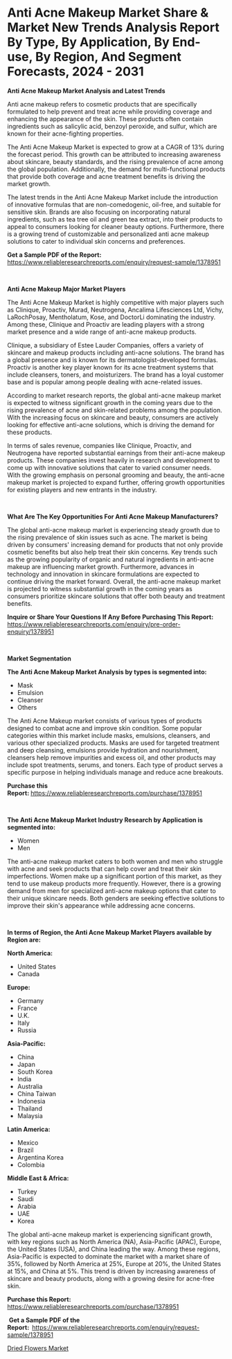 <p><h1>Anti Acne Makeup Market Share & Market New Trends Analysis Report By Type, By Application, By End-use, By Region, And Segment Forecasts, 2024 - 2031</h1></p><p><strong>Anti Acne Makeup Market Analysis and Latest Trends</strong></p>
<p><p>Anti acne makeup refers to cosmetic products that are specifically formulated to help prevent and treat acne while providing coverage and enhancing the appearance of the skin. These products often contain ingredients such as salicylic acid, benzoyl peroxide, and sulfur, which are known for their acne-fighting properties.</p><p>The Anti Acne Makeup Market is expected to grow at a CAGR of 13% during the forecast period. This growth can be attributed to increasing awareness about skincare, beauty standards, and the rising prevalence of acne among the global population. Additionally, the demand for multi-functional products that provide both coverage and acne treatment benefits is driving the market growth.</p><p>The latest trends in the Anti Acne Makeup Market include the introduction of innovative formulas that are non-comedogenic, oil-free, and suitable for sensitive skin. Brands are also focusing on incorporating natural ingredients, such as tea tree oil and green tea extract, into their products to appeal to consumers looking for cleaner beauty options. Furthermore, there is a growing trend of customizable and personalized anti acne makeup solutions to cater to individual skin concerns and preferences.</p></p>
<p><strong>Get a Sample PDF of the Report:&nbsp;</strong> <a href="https://www.reliableresearchreports.com/enquiry/request-sample/1378951">https://www.reliableresearchreports.com/enquiry/request-sample/1378951</a></p>
<p>&nbsp;</p>
<p><strong>Anti Acne Makeup Major Market Players</strong></p>
<p><p>The Anti Acne Makeup Market is highly competitive with major players such as Clinique, Proactiv, Murad, Neutrogena, Ancalima Lifesciences Ltd, Vichy, LaRochPosay, Mentholatum, Kose, and DoctorLi dominating the industry. Among these, Clinique and Proactiv are leading players with a strong market presence and a wide range of anti-acne makeup products. </p><p>Clinique, a subsidiary of Estee Lauder Companies, offers a variety of skincare and makeup products including anti-acne solutions. The brand has a global presence and is known for its dermatologist-developed formulas. Proactiv is another key player known for its acne treatment systems that include cleansers, toners, and moisturizers. The brand has a loyal customer base and is popular among people dealing with acne-related issues.</p><p>According to market research reports, the global anti-acne makeup market is expected to witness significant growth in the coming years due to the rising prevalence of acne and skin-related problems among the population. With the increasing focus on skincare and beauty, consumers are actively looking for effective anti-acne solutions, which is driving the demand for these products.</p><p>In terms of sales revenue, companies like Clinique, Proactiv, and Neutrogena have reported substantial earnings from their anti-acne makeup products. These companies invest heavily in research and development to come up with innovative solutions that cater to varied consumer needs. With the growing emphasis on personal grooming and beauty, the anti-acne makeup market is projected to expand further, offering growth opportunities for existing players and new entrants in the industry.</p></p>
<p>&nbsp;</p>
<p><strong>What Are The Key Opportunities For Anti Acne Makeup Manufacturers?</strong></p>
<p><p>The global anti-acne makeup market is experiencing steady growth due to the rising prevalence of skin issues such as acne. The market is being driven by consumers' increasing demand for products that not only provide cosmetic benefits but also help treat their skin concerns. Key trends such as the growing popularity of organic and natural ingredients in anti-acne makeup are influencing market growth. Furthermore, advances in technology and innovation in skincare formulations are expected to continue driving the market forward. Overall, the anti-acne makeup market is projected to witness substantial growth in the coming years as consumers prioritize skincare solutions that offer both beauty and treatment benefits.</p></p>
<p><strong>Inquire or Share Your Questions If Any Before Purchasing This Report:</strong> <a href="https://www.reliableresearchreports.com/enquiry/pre-order-enquiry/1378951">https://www.reliableresearchreports.com/enquiry/pre-order-enquiry/1378951</a></p>
<p>&nbsp;</p>
<p><strong>Market Segmentation</strong></p>
<p><strong>The Anti Acne Makeup Market Analysis by types is segmented into:</strong></p>
<p><ul><li>Mask</li><li>Emulsion</li><li>Cleanser</li><li>Others</li></ul></p>
<p><p>The Anti Acne Makeup market consists of various types of products designed to combat acne and improve skin condition. Some popular categories within this market include masks, emulsions, cleansers, and various other specialized products. Masks are used for targeted treatment and deep cleansing, emulsions provide hydration and nourishment, cleansers help remove impurities and excess oil, and other products may include spot treatments, serums, and toners. Each type of product serves a specific purpose in helping individuals manage and reduce acne breakouts.</p></p>
<p><strong>Purchase this Report:&nbsp;</strong><a href="https://www.reliableresearchreports.com/purchase/1378951">https://www.reliableresearchreports.com/purchase/1378951</a></p>
<p>&nbsp;</p>
<p><strong>The Anti Acne Makeup Market Industry Research by Application is segmented into:</strong></p>
<p><ul><li>Women</li><li>Men</li></ul></p>
<p><p>The anti-acne makeup market caters to both women and men who struggle with acne and seek products that can help cover and treat their skin imperfections. Women make up a significant portion of this market, as they tend to use makeup products more frequently. However, there is a growing demand from men for specialized anti-acne makeup options that cater to their unique skincare needs. Both genders are seeking effective solutions to improve their skin's appearance while addressing acne concerns.</p></p>
<p>&nbsp;</p>
<p><strong>In terms of Region, the Anti Acne Makeup Market Players available by Region are:</strong></p>
<p>
    <p> <strong> North America: </strong>
        <ul>
            <li>United States</li>
            <li>Canada</li>
        </ul>
        </p> 
    <p> <strong> Europe: </strong>
        <ul>
            <li>Germany</li>
            <li>France</li>
            <li>U.K.</li>
            <li>Italy</li>
            <li>Russia</li>
        </ul>
        </p> 
    <p> <strong> Asia-Pacific: </strong>
        <ul>
            <li>China</li>
            <li>Japan</li>
            <li>South Korea</li>
            <li>India</li>
            <li>Australia</li>
            <li>China Taiwan</li>
            <li>Indonesia</li>
            <li>Thailand</li>
            <li>Malaysia</li>
        </ul>
        </p> 
    <p> <strong> Latin America: </strong>
        <ul>
            <li>Mexico</li>
            <li>Brazil</li>
            <li>Argentina Korea</li>
            <li>Colombia</li>
        </ul>
        </p> 
    <p> <strong> Middle East & Africa: </strong>
        <ul>
            <li>Turkey</li>
            <li>Saudi</li>
            <li>Arabia</li>
            <li>UAE</li>
            <li>Korea</li>
        </ul>
    </p>
    </p>
<p><p>The global anti-acne makeup market is experiencing significant growth, with key regions such as North America (NA), Asia-Pacific (APAC), Europe, the United States (USA), and China leading the way. Among these regions, Asia-Pacific is expected to dominate the market with a market share of 35%, followed by North America at 25%, Europe at 20%, the United States at 15%, and China at 5%. This trend is driven by increasing awareness of skincare and beauty products, along with a growing desire for acne-free skin.</p></p>
<p><strong>Purchase this Report: </strong><a href="https://www.reliableresearchreports.com/purchase/1378951">https://www.reliableresearchreports.com/purchase/1378951</a></p>
<p>&nbsp;<strong>Get a Sample PDF of the Report:&nbsp;&nbsp;</strong><a href="https://www.reliableresearchreports.com/enquiry/request-sample/1378951">https://www.reliableresearchreports.com/enquiry/request-sample/1378951</a></p>
<p><strong></strong></p>
<p><p><a href="https://nifty-kite-d51.notion.site/Dried-Flowers-Market-with-the-goal-of-estimating-the-market-size-and-future-growth-potential-of-vari-cebfdb600cb448e48631e45382e9fe83">Dried Flowers Market</a></p></p>